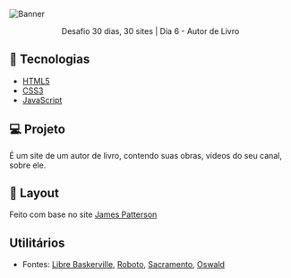 ![Banner](https://bucket.mlcdn.com/a/714/714749/images/526eefd365cb43f305965c9dd7e13feebadaa517.png/5f4a3337a45125ad24634c9416369bab90291a28.png)


<p align="center">Desafio 30 dias, 30 sites | Dia 6 - Autor de Livro</p>

## 🚀 Tecnologias

* [HTML5](https://developer.mozilla.org/pt-BR/docs/Web/HTML)
* [CSS3](https://developer.mozilla.org/pt-BR/docs/Web/CSS)
* [JavaScript](https://developer.mozilla.org/pt-BR/docs/Web/JavaScript)

## 💻 Projeto
É um site de um autor de livro, contendo suas obras, vídeos do seu canal, sobre ele.

## 🎨 Layout
Feito com base no site [James Patterson](https://www.jamespatterson.com/?utm_source=newsletter&utm_medium=email&utm_campaign=30_days_30_sites_day_6&utm_term=2021-02-11)

## Utilitários

- Fontes:  [Libre Baskerville](https://fonts.google.com/specimen/Libre+Baskerville),  [Roboto](https://fonts.google.com/specimen/Roboto),  [Sacramento](https://fonts.google.com/specimen/Sacramento),  [Oswald](https://fonts.google.com/specimen/Oswald)
